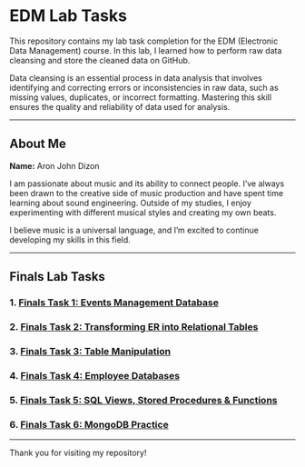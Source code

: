 # EDM Lab Tasks

This repository contains my lab task completion for the EDM (Electronic Data Management) course. In this lab, I learned how to perform raw data cleansing and store the cleaned data on GitHub. 

Data cleansing is an essential process in data analysis that involves identifying and correcting errors or inconsistencies in raw data, such as missing values, duplicates, or incorrect formatting. Mastering this skill ensures the quality and reliability of data used for analysis.

---

## About Me

**Name:** Aron John Dizon

I am passionate about music and its ability to connect people. I’ve always been drawn to the creative side of music production and have spent time learning about sound engineering. Outside of my studies, I enjoy experimenting with different musical styles and creating my own beats.

I believe music is a universal language, and I’m excited to continue developing my skills in this field.

---

## Finals Lab Tasks

### 1. [Finals Task 1: Events Management Database](https://github.com/arondizon/EDM-Portfolio/blob/main/Final%20Task%201/README.md)  

### 2. [Finals Task 2: Transforming ER into Relational Tables](https://github.com/arondizon/EDM-Portfolio/blob/main/Final%20Task%202/README.md)  

### 3. [Finals Task 3: Table Manipulation](https://github.com/arondizon/EDM-Portfolio/blob/main/Final%20Task%203/README.md)  

### 4. [Finals Task 4: Employee Databases](https://github.com/arondizon/EDM-Portfolio/blob/main/Final%20Task%204/README.md)  

### 5. [Finals Task 5: SQL Views, Stored Procedures & Functions](https://github.com/arondizon/EDM-Portfolio/blob/main/Final%20Task%205/README.md)  

### 6. [Finals Task 6: MongoDB Practice](https://github.com/arondizon/EDM-Portfolio/blob/main/Final%20Task%206/README.md)

---

Thank you for visiting my repository!
